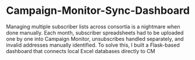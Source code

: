 # Campaign-Monitor-Sync-Dashboard
Managing multiple subscriber lists across consortia is a nightmare when done manually. Each month, subscriber spreadsheets had to be uploaded one by one into Campaign Monitor, unsubscribes handled separately, and invalid addresses manually identified. To solve this, I built a Flask-based dashboard that connects local Excel databases directly to CM
